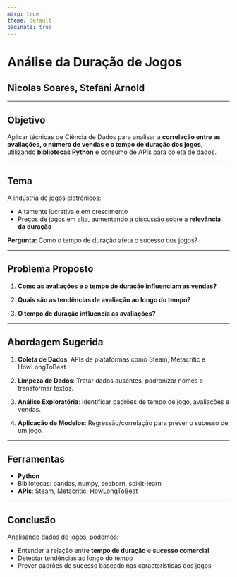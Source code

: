 ```yaml
---
marp: true
theme: default
paginate: true
---
```


# Análise da Duração de Jogos 
## Nicolas Soares, Stefani Arnold

---

## Objetivo
Aplicar técnicas de Ciência de Dados para analisar a **correlação entre as avaliações, o número de vendas e o tempo de duração dos jogos**, utilizando **bibliotecas Python** e consumo de APIs para coleta de dados.

---

## Tema
A indústria de jogos eletrônicos:
- Altamente lucrativa e em crescimento
- Preços de jogos em alta, aumentando a discussão sobre a **relevância da duração**
  
**Pergunta:** Como o tempo de duração afeta o sucesso dos jogos?

---

## Problema Proposto
1. **Como as avaliações e o tempo de duração influenciam as vendas?**

2. **Quais são as tendências de avaliação ao longo do tempo?**

3. **O tempo de duração influencia as avaliações?**

---

## Abordagem Sugerida

1. **Coleta de Dados**: APIs de plataformas como Steam, Metacritic e HowLongToBeat.

2. **Limpeza de Dados**: Tratar dados ausentes, padronizar nomes e transformar textos.

3. **Análise Exploratória**: Identificar padrões de tempo de jogo, avaliações e vendas.

4. **Aplicação de Modelos**: Regressão/correlação para prever o sucesso de um jogo.

---

## Ferramentas
- **Python**
- Bibliotecas: pandas, numpy, seaborn, scikit-learn
- **APIs**: Steam, Metacritic, HowLongToBeat

---

## Conclusão
Analisando dados de jogos, podemos:
- Entender a relação entre **tempo de duração** e **sucesso comercial**
- Detectar tendências ao longo do tempo
- Prever padrões de sucesso baseado nas características dos jogos

